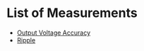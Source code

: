 # List of Measurements
 - [Output Voltage Accuracy](output-voltage-accuracy.md)
 - [Ripple](ripple.md)